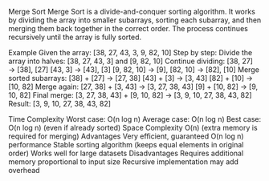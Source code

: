 Merge Sort
Merge Sort is a divide-and-conquer sorting algorithm.
It works by dividing the array into smaller subarrays, sorting each subarray, and then merging them back together in the correct order.
The process continues recursively until the array is fully sorted.

Example
Given the array:
[38, 27, 43, 3, 9, 82, 10]
Step by step:
Divide the array into halves:
[38, 27, 43, 3] and [9, 82, 10]
Continue dividing:
[38, 27] → [38], [27]
[43, 3] → [43], [3]
[9, 82, 10] → [9], [82, 10] → [82], [10]
Merge sorted subarrays:
[38] + [27] → [27, 38]
[43] + [3] → [3, 43]
[82] + [10] → [10, 82]
Merge again:
[27, 38] + [3, 43] → [3, 27, 38, 43]
[9] + [10, 82] → [9, 10, 82]
Final merge:
[3, 27, 38, 43] + [9, 10, 82] → [3, 9, 10, 27, 38, 43, 82]
Result:
[3, 9, 10, 27, 38, 43, 82]

Time Complexity
Worst case: O(n log n)
Average case: O(n log n)
Best case: O(n log n) (even if already sorted)
Space Complexity
O(n) (extra memory is required for merging)
Advantages
Very efficient, guaranteed O(n log n) performance
Stable sorting algorithm (keeps equal elements in original order)
Works well for large datasets
Disadvantages
Requires additional memory proportional to input size
Recursive implementation may add overhead
